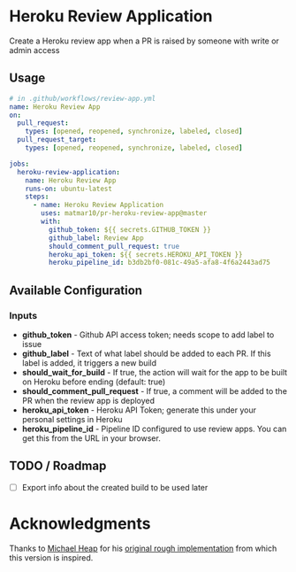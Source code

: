# Heroku Review Application

Create a Heroku review app when a PR is raised by someone with write or admin access

## Usage

```yaml
# in .github/workflows/review-app.yml
name: Heroku Review App
on:
  pull_request:
    types: [opened, reopened, synchronize, labeled, closed]
  pull_request_target:
    types: [opened, reopened, synchronize, labeled, closed]

jobs:
  heroku-review-application:
    name: Heroku Review App
    runs-on: ubuntu-latest
    steps:
      - name: Heroku Review Application
        uses: matmar10/pr-heroku-review-app@master
        with:
          github_token: ${{ secrets.GITHUB_TOKEN }}
          github_label: Review App
          should_comment_pull_request: true
          heroku_api_token: ${{ secrets.HEROKU_API_TOKEN }}
          heroku_pipeline_id: b3db2bf0-081c-49a5-afa8-4f6a2443ad75
```

## Available Configuration

### Inputs

- **github_token** - Github API access token; needs scope to add label to issue
- **github_label** - Text of what label should be added to each PR. If this label is added, it triggers a new build
- **should_wait_for_build** - If true, the action will wait for the app to be built on Heroku before ending (default: true)
- **should_comment_pull_request** - If true, a comment will be added to the PR when the review app is deployed
- **heroku_api_token** - Heroku API Token; generate this under your personal settings in Heroku
- **heroku_pipeline_id** - Pipeline ID configured to use review apps. You can get this from the URL in your browser.

## TODO / Roadmap

- [ ] Export info about the created build to be used later

# Acknowledgments

Thanks to [Michael Heap](https://github.com/mheap) for his [original rough implementation](https://github.com/mheap/github-action-pr-heroku-review-app) from which this version is inspired.
